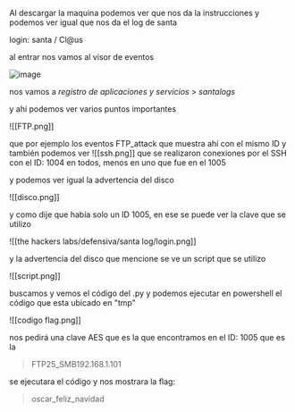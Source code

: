 Al descargar la maquina podemos ver que nos da la instrucciones y podemos ver igual que nos da el log de santa

login: santa / Cl@us

al entrar nos vamos al visor de eventos 

![image](https://github.com/user-attachments/assets/55e0393f-152c-49bf-a74d-2b70463fbc27)

nos vamos a *registro de aplicaciones y servicios* > *santalogs*

y ahí podemos ver varios puntos importantes

![[FTP.png]]

que por ejemplo los eventos FTP_attack que muestra ahí con el mismo ID
y también podemos ver
![[ssh.png]]
que se realizaron conexiones por el SSH con el ID: 1004 en todos, menos en uno que fue en el 1005

y podemos ver igual la advertencia del disco

![[disco.png]]

y como dije que había solo un ID 1005, en ese se puede ver la clave que se utilizo

![[the hackers labs/defensiva/santa log/login.png]]

y la advertencia del disco que mencione se ve un script que se utilizo

![[script.png]]

buscamos y vemos el código del .py y podemos ejecutar en powershell el código que esta ubicado en "tmp" 

![[codigo flag.png]]

nos pedirá una clave AES que es la que encontramos en el ID: 1005  que es la 
> FTP25_SMB192.168.1.101

se ejecutara el código y nos mostrara la flag:
> oscar_feliz_navidad 

